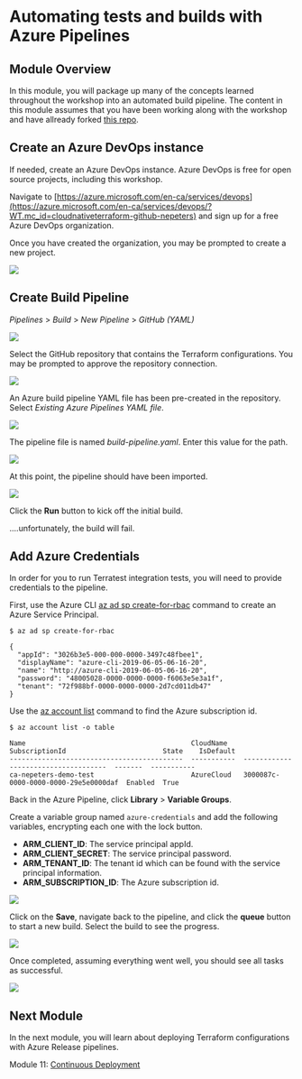 # Automating tests and builds with Azure Pipelines

## Module Overview

In this module, you will package up many of the concepts learned throughout the workshop into an automated build pipeline. The content in this module assumes that you have been working along with the workshop and have allready forked [this repo](https://github.com/neilpeterson/terraform-modules.git).

## Create an Azure DevOps instance

If needed, create an Azure DevOps instance. Azure DevOps is free for open source projects, including this workshop.

Navigate to [https://azure.microsoft.com/en-ca/services/devops](https://azure.microsoft.com/en-ca/services/devops/?WT.mc_id=cloudnativeterraform-github-nepeters) and sign up for a free Azure DevOps organization.

Once you have created the organization, you may be prompted to create a new project.

![](../images/new-project-small.jpg)

## Create Build Pipeline

*Pipelines* > *Build* > *New Pipeline* > *GitHub (YAML)*

![](../images/github-yaml.jpg)

Select the GitHub repository that contains the Terraform configurations. You may be prompted to approve the repository connection.

![](../images/select-repo.jpg)

An Azure build pipeline YAML file has been pre-created in the repository. Select *Existing Azure Pipelines YAML file*.

![](../images/pipeline-type.jpg)

The pipeline file is named *build-pipeline.yaml*. Enter this value for the path.

![](../images/path.jpg)

At this point, the pipeline should have been imported.

![](../images/pipeline.jpg)

Click the **Run** button to kick off the initial build.

....unfortunately, the build will fail.

## Add Azure Credentials

In order for you to run Terratest integration tests, you will need to provide credentials to the pipeline.

First, use the Azure CLI [az ad sp create-for-rbac](https://docs.microsoft.com/en-us/cli/azure/ad/sp?WT.mc_id=cloudnativeterraform-github-nepeters#az-ad-sp-create-for-rbac) command to create an Azure Service Principal.

```
$ az ad sp create-for-rbac

{
  "appId": "3026b3e5-000-000-0000-3497c48fbee1",
  "displayName": "azure-cli-2019-06-05-06-16-20",
  "name": "http://azure-cli-2019-06-05-06-16-20",
  "password": "48005028-0000-0000-0000-f6063e5e3a1f",
  "tenant": "72f988bf-0000-0000-0000-2d7cd011db47"
}
```

Use the [az account list](https://docs.microsoft.com/en-us/cli/azure/account?WT.mc_id=cloudnativeterraform-github-nepeters#az-account-list) command to find the Azure subscription id.

```
$ az account list -o table

Name                                         CloudName    SubscriptionId                        State    IsDefault
-------------------------------------------  -----------  ------------------------------------  -------  -----------
ca-nepeters-demo-test                        AzureCloud   3000087c-0000-0000-0000-29e5e0000daf  Enabled  True
```

Back in the Azure Pipeline, click **Library** > **Variable Groups**.

Create a variable group named `azure-credentials` and add the following variables, encrypting each one with the lock button.

- **ARM_CLIENT_ID**: The service principal appId.
- **ARM_CLIENT_SECRET**: The service principal password.
- **ARM_TENANT_ID**: The tenant id which can be found with the service principal information.
- **ARM_SUBSCRIPTION_ID**: The Azure subscription id.

![](../images/variable-group.jpg)

Click on the **Save**, navigate back to the pipeline, and click the **queue** button to start a new build. Select the build to see the progress.

![](../images/build.jpg)

Once completed, assuming everything went well, you should see all tasks as successful.

![](../images/build-complete.jpg)

## Next Module

In the next module, you will learn about deploying Terraform configurations with Azure Release pipelines.

Module 11: [Continuous Deployment](../11-continuous-deployment)